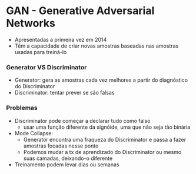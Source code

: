 # GAN - Generative Adversarial Networks

* Apresentadas a primeira vez em 2014
* Têm a capacidade de criar novas amostras baseadas nas amostras usadas para treiná-lo

### Generator VS Discriminator
* Generator: gera as amostras cada vez melhores a partir do diagnóstico do Discriminator
* Discriminator:  tentar prever se são falsas

### Problemas
* Discriminator pode começar a declarar tudo como falso
    * usar uma função diferente da signóide, uma que não seja tão binária
* Mode Collapse:
    * Generator encontra uma fraqueza do Discriminator e passa a fazer amostras focadas nesse ponto
    * Podemos mudar a tx de aprendizado do Discriminator ou mesmo suas camadas, deixando-o diferente
* Treinamento podem levar dias ou semanas